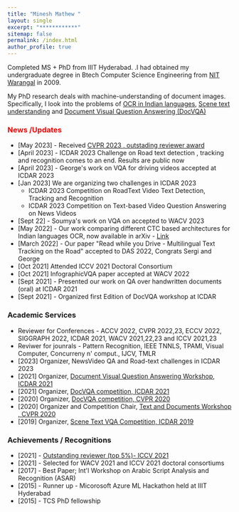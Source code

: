 ```yaml
---
title: "Minesh Mathew "
layout: single
excerpt: "************"
sitemap: false
permalink: /index.html
author_profile: true
---
```

Completed MS + PhD from IIIT Hyderabad. .I had obtained my undergraduate degree in Btech Computer Science Engineering from [NIT Warangal][3] in 2009.



My PhD research deals with machine-understanding of document images. Specifically, I look into the problems of [OCR in Indian languages][5],  [Scene text understanding][6] and [Document Visual Question Answering (DocVQA)][8] 


### <span style="color:red">News /Updates </span>

- [May 2023] -   Received [CVPR 2023 , outstading reviewer award][18]
- [April 2023] - ICDAR 2023 Challenge on Road text detection , tracking and recognition comes to an end. Results are public now
- [April 2023] - George's  work  on VQA for driving videos accepted at ICDAR 2023
- [Jan 2023] We are organizing two challenges  in ICDAR 2023
    - ICDAR 2023 Competition on RoadText Video Text Detection, Tracking and Recognition
    - ICDAR 2023 Competition on Text-based Video Question Answering on News Videos
- [Sept 22] - Soumya's work on VQA on accepted to WACV 2023
- [May 2022] - Our work comparing different CTC based architectures for Indian languages OCR, now available in arXiv - [Link][16]
- [March 2022] -  Our paper  "Read while you Drive - Multilingual Text Tracking on the Road" accepted to DAS 2022, Congrats Sergi and George
- [Oct 2021] Attended ICCV 2021 Doctoral Consortium 
- [Oct 2021] InfographicVQA paper accepted at WACV 2022
- [Sept 2021] - Presented   our work on QA over handwritten documents (oral) at ICDAR 2021
- [Sept 2021] - Organized first Edition of DocVQA workshop at ICDAR


### Academic Services ###
- Reviewer for Conferences -  ACCV 2022, CVPR 2022,23, ECCV 2022, SIGGRAPH 2022,  ICDAR 2021, WACV 2021,22,23 and  ICCV 2021,23
- Reviwer for jounrals - Pattern Recognition, IEEE TNNLS, TPAMI, Visual Computer, Concurreny n' comput., IJCV, TMLR
- [2023] Organizer, NewsVideo QA and Road-text challenges in ICDAR 2023
- [2021] Organizer, [Document Visual Question Answering Workshop, ICDAR 2021][9]
- [2021] Organizer, [DocVQA competition, ICDAR 2021][10]
- [2020] Organizer, [DocVQA competition, CVPR 2020][11]
- [2020] Organizer and Competition Chair, [Text and Documents Workshop , CVPR 2020][12]
- [2019] Organizer, [Scene Text VQA Competition, ICDAR 2019][13]

### Achievements / Recognitions ###
- [2021] - [Outstanding reviewer (top 5%)-  ICCV 2021][14] 
- [2021] - Selected for WACV 2021 and ICCV 2021 doctoral consortiums
- [2017] - Best Paper;  Int'l Workshop on Arabic Script Analysis and Recognition (ASAR) 
- [2015] - Runner up - Micorosoft Azure ML Hackathon held at IIIT Hyderabad
- [2015] - TCS PhD fellowship


[1]: https://www.iiit.ac.in/~jawahar/
[2]: https://www.iiit.ac.in/
[3]: http://www.nitw.ac.in/
[4]: https://www.spcapitaliq.com/
[5]: http://ocr.iiit.ac.in/
[6]: https://cvit.iiit.ac.in/research/projects/cvit-projects/scene-text-understanding
[7]: http://www.tcs.com/about/tcs_difference/innovation/network/Pages/TCS_Research_Fellowship_Scheme.aspx
[8]: https://docvqa.org 
[9]: https://icdar2021.org/workshops/
[10]: https://icdar2021.org/competitions/docvqa/
[11]: https://cvpr2020text.wordpress.com/challenge/
[12]: https://cvpr2020text.wordpress.com/
[13]: https://rrc.cvc.uab.es/?ch=11
[14]: http://iccv2021.thecvf.com/outstanding-reviewers
[15]: https://rrc.cvc.uab.es/?ch=17
[16]: https://arxiv.org/abs/2205.06740
[17]: https://www.wadhwaniai.org/
[18]: https://cvpr2023.thecvf.com/Conferences/2023/OutstandingReviewers
